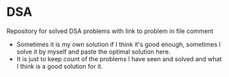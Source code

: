 # DSA
Repository for solved DSA problems with link to problem in file comment

- Sometimes it is my own solution if I think it's good enough, sometimes I solve it by myself and paste the optimal solution here.
- It is just to keep count of the problems I have seen and solved and what I think is a good solution for it.
